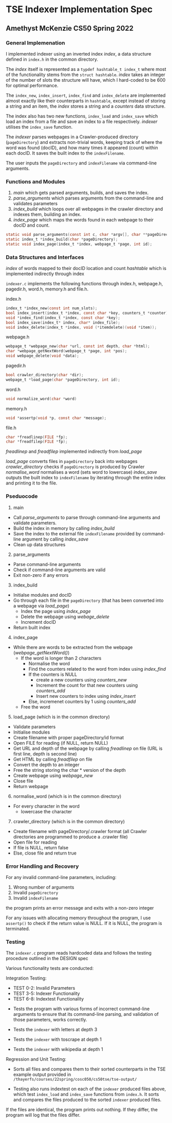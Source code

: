 # TSE Indexer Implementation Spec
## Amethyst McKenzie CS50 Spring 2022

### General Implemenation
I implemented indexer using an inverted index *index*, a data structure defined in `index.h` in the common directory.

The *index* itself is represented as a `typdef hashtable_t index_t` where most of the functionality stems from the `struct hashtable`. *index* takes an integer of the number of slots the structure will have, which I hard-coded to be 600 for optimal performance. 

The `index_new`, `index_insert`, `index_find` and `index_delete` are implemented almost exactly like their counterparts in `hashtable`, except instead of storing a string and an item, the *index* stores a string and a *counters* data structure. 

The index also has two new functions, `index_load` and `index_save` which load an index from a file and save an index to a file respectively. *indexer* utilises the `index_save` function. 

The *indexer* parses webpages in a Crawler-produced directory (`pageDirectory`) and extracts non-trivial words, keeping track of where the word was found (docID), and how many times it appeared (count) within each docID. It saves the built index to the `indexFilename`.

The user inputs the `pageDirectory` and `indexFilename` via command-line arguments. 

### Functions and Modules
 1. *main* which gets parsed arguments, builds, and saves the index.
 2. *parse_arguments* which parses arguments from the command-line and validates parameters
 3. *index_build* which loops over all webpages in the crawler directory and indexes them, building an index.
 4. *index_page* which maps the words found in each webpage to their docID and count.

```c
static void parse_arguments(const int c, char *argv[], char **pageDirectory, char **indexFilename);
static index_t *index_build(char *pageDirectory);
static void index_page(index_t *index, webpage_t *page, int id);
```

### Data Structures and Interfaces
*index* of words mapped to their docID location and count
*hashtable* which is implemented indirectly through index

`indexer.c` implements the following functions through index.h, webpage.h, pagedir.h, word.h, memory.h and file.h.

index.h
```c
index_t *index_new(const int num_slots);
bool index_insert(index_t *index, const char *key, counters_t *counter);
void *index_find(index_t *index, const char *key);
bool index_save(index_t* index, char* index_file);
void index_delete(index_t *index, void (*itemdelete)(void *item));
```

webpage.h
```c
webpage_t *webpage_new(char *url, const int depth, char *html);
char *webpage_getNextWord(webpage_t *page, int *pos);
void webpage_delete(void *data);
```

pagedir.h
```c
bool crawler_directory(char *dir);
webpage_t *load_page(char *pageDirectory, int id);
```

word.h
```c
void normalize_word(char *word)
```

memory.h
```c
void *assertp(void *p, const char *message);
```

file.h
```c
char *freadlinep(FILE *fp);
char *freadfilep(FILE *fp);
```
*freadlinep* and *freadfilep* implemented indirectly from *load_page*

*load_page* converts files in `pageDirectory` back into webpages
*crawler_directory* checks if `pageDirectory` is produced by Crawler
*normalise_word* normalises a word (sets word to lowercase)
*index_save* outputs the built index to `indexFilename` by iterating through the entire index and printing it to the file. 

### Pseduocode

1. main
- Call *parse_arguments* to parse through command-line arguments and validate parameters.
- Build the index in memory by calling *index_build* 
- Save the index to the external file `indexFilename` provided by command-line argument by calling *index_save*
- Clean up data structures

2. parse_arguments
- Parse command-line arguments
- Check if command-line arguments are valid
- Exit non-zero if any errors

3. index_build
- Initialse modules and docID
- Go through each file in the `pageDirectory` (that has been converted into a webpage via *load_page*)
    - Index the page using *index_page*
    - Delete the webpage using *webage_delete*
    - Increment docID
- Return built index

4. index_page
- While there are words to be extracted from the webpage (*webpage_getNextWord()*)
    - If the word is longer than 2 characters
        - Normalise the word
        - Find the counters related to the word from index using *index_find*
        - If the counters is NULL
            - create a new counters using *counters_new*
            - Increment the count for that new counters using *counters_add*
            - Insert new counters to index using *index_insert*
        - Else, incremenet counters by 1 using *counters_add*
    - Free the word

5. load_page (which is in the common directory)
- Validate parameters
- Initialise modules
- Create filename with proper pageDirectory/id format
- Open FILE for reading (if NULL, return NULL)
- Get URL and depth of the webpage by calling *freadlinep* on file (URL is first line, depth is second line)
- Get HTML by calling *freadfilep* on file
- Convert the depth to an integer
- Free the string storing the char * version of the depth
- Create webpage using *webpage_new*
- Close file
- Return webpage

6. normalise_word (which is in the common directory)
- For every character in the word
    - lowercase the character

7. crawler_directory (which is in the common directory)
- Create filename with pageDirectory/.crawler format (all Crawler directories are programmed to produce a .crawler file)
- Open file for reading
- If file is NULL, return false
- Else, close file and return true

### Error Handling and Recovery
For any invalid command-line parameters, including:
1. Wrong number of arguments
2. Invalid `pageDirectory`
3. Invalid `indexFilename`

the program prints an error message and exits with a non-zero integer

For any issues with allocating memory throughout the program, I use `assertp()` to check if the return value is NULL. If it is NULL, the program is terminated. 

### Testing

The `indexer.c` program reads hardcoded data and follows the testing procedure outlined in the DESIGN spec

Various functionality tests are conducted:

Integration Testing:
* TEST 0-2: Invalid Parameters
* TEST 3-5: Indexer Functionality
* TEST 6-8: Indextest Functionality

- Tests the program with various forms of incorrect command-line arguments to ensure that its command-line parsing, and validation of those parameters, works correctly.

- Tests the `indexer` with letters at depth 3

- Tests the `indexer` with toscrape at depth 1

- Tests the `indexer` with wikipedia at depth 1

Regression and Unit Testing:
- Sorts all files and compares them to their sorted counterparts in the TSE example output provided in `/thayerfs/courses/22spring/cosc050/cs50tse/tse-output/`

- Testing also runs indextest on each of the `indexer` produced files above, which test `index_load` and `index_save` functions from `index.h`. It sorts and compares the files produced to the sorted `indexer` produced files. 

If the files are identical, the program prints out nothing. If they differ, the program will log that the files differ. 